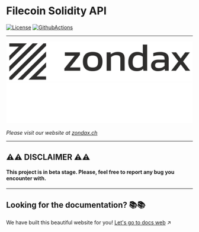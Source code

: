 # Filecoin Solidity API
[![License](https://img.shields.io/badge/License-Apache%202.0-blue.svg)](https://opensource.org/licenses/Apache-2.0)
[![GithubActions](https://github.com/Zondax/fevm-solidity-api/actions/workflows/main.yaml/badge.svg)](https://github.com/Zondax/fevm-solidity-api/blob/master/.github/workflows/main.yaml)


---

![zondax_light](docs/assets/zondax_light.png#gh-light-mode-only)
![zondax_dark](docs/assets/zondax_dark.png#gh-dark-mode-only)

_Please visit our website at [zondax.ch](https://www.zondax.ch)_

---

## :warning::warning: DISCLAIMER :warning::warning:

#### This project is in beta stage. Please, feel free to report any bug you encounter with.

---

## Looking for the documentation? :books::books:
We have built this beautiful website for you!
[Let's go to docs web](https://docs.zondax.ch/fevm/filecoin-solidity-api) :arrow_upper_right:


